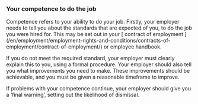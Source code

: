 ###  Your competence to do the job

Competence refers to your ability to do your job. Firstly, your employer needs
to tell you about the standards that are expected of you, to do the job you
were hired for. This may be set out in your [ contract of employment
](/en/employment/employment-rights-and-conditions/contracts-of-
employment/contract-of-employment/) or employee handbook.

If you do not meet the required standard, your employer must clearly explain
this to you, using a formal procedure. Your employer should also tell you what
improvements you need to make. These improvements should be achievable, and
you must be given a reasonable timeframe to improve.

If problems with your competence continue, your employer should give you a
‘final warning’, setting out the likelihood of dismissal.
